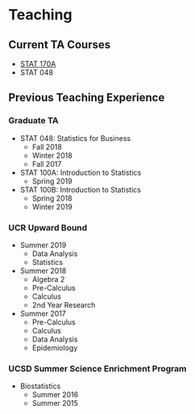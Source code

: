 # Teaching

## Current TA Courses

- <a href="https://iquintanilla.github.io/F19_170A/" target="blank">STAT 170A</a> 
- STAT 048

## Previous Teaching Experience

### Graduate TA

- STAT 048: Statistics for Business
  * Fall 2018
  * Winter 2018
  * Fall 2017
- STAT 100A: Introduction to Statistics
  * Spring 2019
- STAT 100B: Introduction to Statistics
  * Spring 2018
  * Winter 2019

### UCR Upward Bound

- Summer 2019
  * Data Analysis
  * Statistics
- Summer 2018
  * Algebra 2
  * Pre-Calculus
  * Calculus
  * 2nd Year Research
- Summer 2017
  * Pre-Calculus
  * Calculus
  * Data Analysis
  * Epidemiology

### UCSD Summer Science Enrichment Program

- Biostatistics
  * Summer 2016
  * Summer 2015
